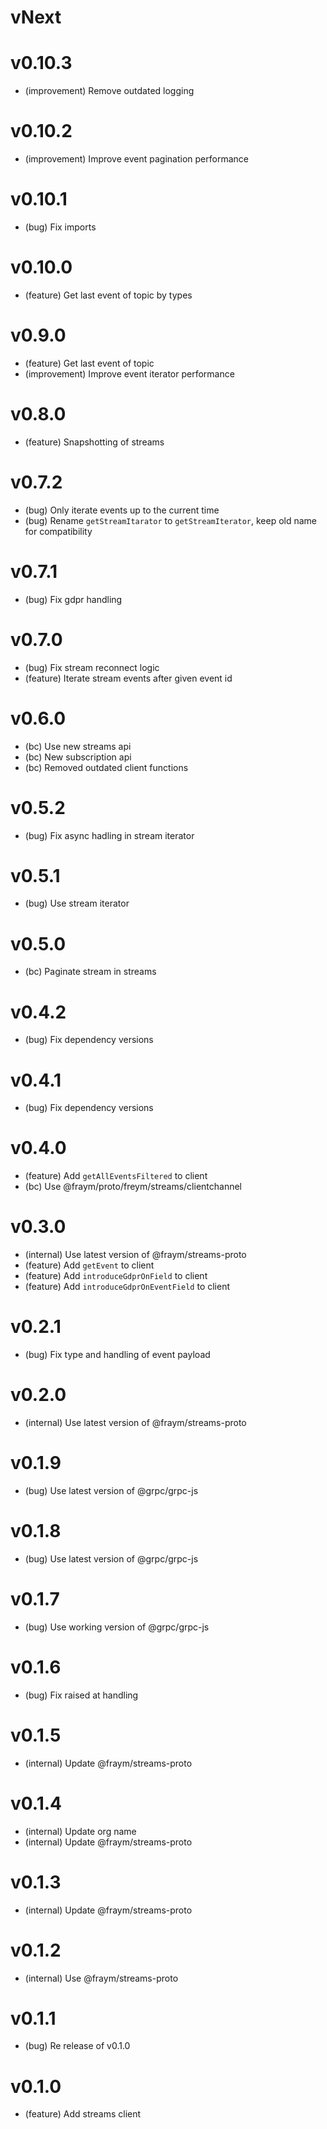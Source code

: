 # vNext

# v0.10.3

-   (improvement) Remove outdated logging

# v0.10.2

-   (improvement) Improve event pagination performance

# v0.10.1

-   (bug) Fix imports

# v0.10.0

-   (feature) Get last event of topic by types

# v0.9.0

-   (feature) Get last event of topic
-   (improvement) Improve event iterator performance

# v0.8.0

-   (feature) Snapshotting of streams

# v0.7.2

-   (bug) Only iterate events up to the current time
-   (bug) Rename `getStreamItarator` to `getStreamIterator`, keep old name for compatibility

# v0.7.1

-   (bug) Fix gdpr handling

# v0.7.0

-   (bug) Fix stream reconnect logic
-   (feature) Iterate stream events after given event id

# v0.6.0

-   (bc) Use new streams api
-   (bc) New subscription api
-   (bc) Removed outdated client functions

# v0.5.2

-   (bug) Fix async hadling in stream iterator

# v0.5.1

-   (bug) Use stream iterator

# v0.5.0

-   (bc) Paginate stream in streams

# v0.4.2

-   (bug) Fix dependency versions

# v0.4.1

-   (bug) Fix dependency versions

# v0.4.0

-   (feature) Add `getAllEventsFiltered` to client
-   (bc) Use @fraym/proto/freym/streams/clientchannel

# v0.3.0

-   (internal) Use latest version of @fraym/streams-proto
-   (feature) Add `getEvent` to client
-   (feature) Add `introduceGdprOnField` to client
-   (feature) Add `introduceGdprOnEventField` to client

# v0.2.1

-   (bug) Fix type and handling of event payload

# v0.2.0

-   (internal) Use latest version of @fraym/streams-proto

# v0.1.9

-   (bug) Use latest version of @grpc/grpc-js

# v0.1.8

-   (bug) Use latest version of @grpc/grpc-js

# v0.1.7

-   (bug) Use working version of @grpc/grpc-js

# v0.1.6

-   (bug) Fix raised at handling

# v0.1.5

-   (internal) Update @fraym/streams-proto

# v0.1.4

-   (internal) Update org name
-   (internal) Update @fraym/streams-proto

# v0.1.3

-   (internal) Update @fraym/streams-proto

# v0.1.2

-   (internal) Use @fraym/streams-proto

# v0.1.1

-   (bug) Re release of v0.1.0

# v0.1.0

-   (feature) Add streams client
